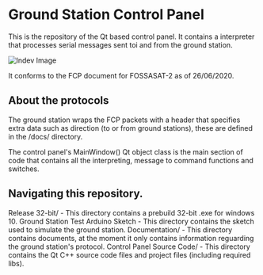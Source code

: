 # Ground Station Control Panel

This is the repository of the Qt based control panel. It contains a interpreter that processes serial messages sent toi and from the ground station.

![Indev Image](/Documents/img/26062020.png "In-Dev image 26/06/2020")

It conforms to the FCP document for FOSSASAT-2 as of 26/06/2020.

## About the protocols
The ground station wraps the FCP packets with a header that specifies extra data such as direction (to or from ground stations), these are defined in the /docs/ directory.

The control panel's MainWindow() Qt object class is the main section of code that contains all the interpreting, message to command functions and switches.

## Navigating this repository.

Release 32-bit/ - This directory contains a prebuild 32-bit .exe for windows 10.
Ground Station Test Arduino Sketch - This directory contains the sketch used to simulate the ground station.
Documentation/ - This directory contains documents, at the moment it only contains information reguarding the ground station's protocol.
Control Panel Source Code/ - This directory contains the Qt C++ source code files and project files (including required libs).
